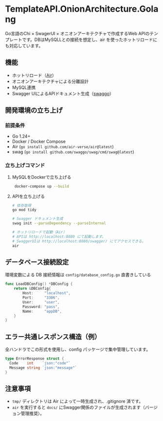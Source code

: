 # TemplateAPI.OnionArchitecture.Golang
Go言語のChi × SwagerUI × オニオンアーキテクチャで作成するWeb APIのテンプレートです。DBはMySQLLとの接続を想定し、air を使ったホットリロードにも対応しています。

## 機能
- ホットリロード（[Air](https://github.com/air-verse/air)）
- オニオンアーキテクチャによる分離設計
- MySQL連携
- Swagger UIによるAPIドキュメント生成（[swaggo](https://github.com/swaggo/swag)）

## 開発環境の立ち上げ
### 前提条件
- Go 1.24+
- Docker / Docker Compose
- Air (`go install github.com/air-verse/air@latest`)
- swag (`go install github.com/swaggo/swag/cmd/swag@latest`)

### 立ち上げコマンド
1. MySQLをDockerで立ち上げる
   ```bash
	docker-compose up --build

   ```
2. APIを立ち上げる
	```bash
	# 依存取得
	go mod tidy

	# Swagger ドキュメント生成
	swag init --parseDependency --parseInternal

	# ホットリロードで起動（Air）
	# APIは http://localhost:8080 にて起動します。
	# SwaggerUIは http://localhost:8080/swagger/ にてアクセスできる。
	air
	```
## データベース接続設定
環境変数による DB 接続情報は `config/database_config.go` 直書きしている
```go
func LoadDBConfig() *DBConfig {
	return &DBConfig{
		Host:     "localhost",
		Port:     "3306",
		User:     "user",
		Password: "pass",
		Name:     "appDB",
	}
}

```

## エラー共通レスポンス構造（例）
全ハンドラでこの形式を使用し、config パッケージで集中管理しています。
```go
type ErrorResponse struct {
  Code    int    `json:"code"`
  Message string `json:"message"`
}
```

## 注意事項
- `tmp/` ディレクトリは Air によって一時生成され、.gitignore 済です。
- `air` を実行すると `docs/` にSwagger関係のファイルが生成されます（バージョン管理推奨）。